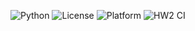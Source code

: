 ![Python](https://img.shields.io/badge/Language-Python-blue)
![License](https://img.shields.io/badge/License-MIT-green)
![Platform](https://img.shields.io/badge/Platform-Linux-yellow)
![HW2 CI](https://github.com/jinish08/SEHomework2/actions/workflows/ci.yml/badge.svg)


